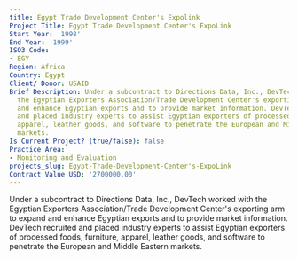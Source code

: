 ```yaml
---
title: Egypt Trade Development Center's Expolink
Project Title: Egypt Trade Development Center's ExpoLink
Start Year: '1998'
End Year: '1999'
ISO3 Code:
- EGY
Region: Africa
Country: Egypt
Client/ Donor: USAID
Brief Description: Under a subcontract to Directions Data, Inc., DevTech worked with
  the Egyptian Exporters Association/Trade Development Center's exporting arm to expand
  and enhance Egyptian exports and to provide market information. DevTech recruited
  and placed industry experts to assist Egyptian exporters of processed foods, furniture,
  apparel, leather goods, and software to penetrate the European and Middle Eastern
  markets.
Is Current Project? (true/false): false
Practice Area:
- Monitoring and Evaluation
projects_slug: Egypt-Trade-Development-Center's-ExpoLink
Contract Value USD: '2700000.00'
---
```


Under a subcontract to Directions Data, Inc., DevTech worked with the Egyptian Exporters Association/Trade Development Center's exporting arm to expand and enhance Egyptian exports and to provide market information. DevTech recruited and placed industry experts to assist Egyptian exporters of processed foods, furniture, apparel, leather goods, and software to penetrate the European and Middle Eastern markets.
